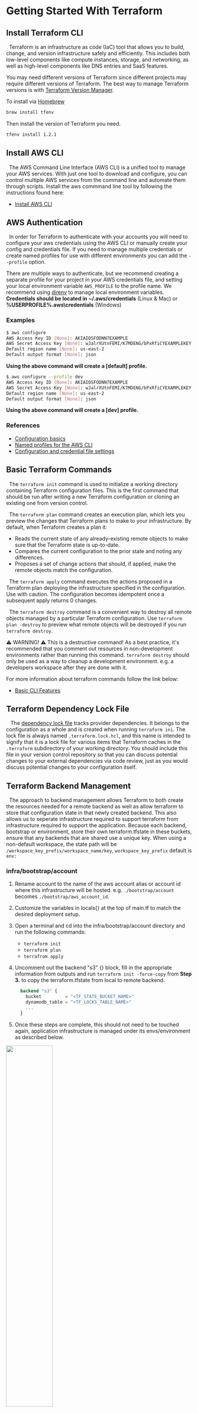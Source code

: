 # Getting Started With Terraform

## Install Terraform CLI

&nbsp;&nbsp;Terraform is an infrastructure as code (IaC) tool that allows you to build, change, and version infrastructure safely and efficiently. This includes both low-level components like compute instances, storage, and networking, as well as high-level components like DNS entries and SaaS features.

You may need different versions of Terraform since different projects may require different versions of Terraform. The best way to manage Terraform versions is with [Terraform Version Manager](https://github.com/tfutils/tfenv).

To install via [Homebrew](https://brew.sh/)

```bash
brew install tfenv
```

Then install the version of Terraform you need.

```bash
tfenv install 1.2.1
```

## Install AWS CLI

&nbsp;&nbsp;The AWS Command Line Interface (AWS CLI) is a unified tool to manage your AWS services. With just one tool to download and configure, you can control multiple AWS services from the command line and automate them through scripts. Install the aws commmand line tool by following the instructions found here:

- [Install AWS CLI](https://docs.aws.amazon.com/cli/latest/userguide/getting-started-install.html)

## AWS Authentication

&nbsp;&nbsp;In order for Terraform to authenticate with your accounts you will need to configure your aws credentials using the AWS CLI or manually create your config and credentials file. If you need to manage multiple credentials or create named profiles for use with different environments you can add the `--profile` option.

There are multiple ways to authenticate, but we recommend creating a separate profile for your project in your AWS credentials file, and setting your local environment variable `AWS_PROFILE` to the profile name. We recommend using [direnv](https://direnv.net/) to manage local environment variables.
**Credentials should be located in ~/.aws/credentials** (Linux & Mac) or **%USERPROFILE%\.aws\credentials** (Windows)

### Examples

```bash
$ aws configure
AWS Access Key ID [None]: AKIAIOSFODNN7EXAMPLE
AWS Secret Access Key [None]: wJalrXUtnFEMI/K7MDENG/bPxRfiCYEXAMPLEKEY
Default region name [None]: us-east-2
Default output format [None]: json
```

**Using the above command will create a [default] profile.**  

```bash
$ aws configure --profile dev
AWS Access Key ID [None]: AKIAIOSFODNN7EXAMPLE
AWS Secret Access Key [None]: wJalrXUtnFEMI/K7MDENG/bPxRfiCYEXAMPLEKEY
Default region name [None]: us-east-2
Default output format [None]: json
```

**Using the above command will create a [dev] profile.**  

### References

- [Configuration basics][1]
- [Named profiles for the AWS CLI][2]
- [Configuration and credential file settings][3]

[1]: https://docs.aws.amazon.com/cli/latest/userguide/cli-configure-quickstart.html
[2]: https://docs.aws.amazon.com/cli/latest/userguide/cli-configure-profiles.html
[3]: https://docs.aws.amazon.com/cli/latest/userguide/cli-configure-files.html

## Basic Terraform Commands

&nbsp;&nbsp;The `terraform init` command is used to initialize a working directory containing Terraform configuration files. This is the first command that should be run after writing a new Terraform configuration or cloning an existing one from version control.

&nbsp;&nbsp;The `terraform plan` command creates an execution plan, which lets you preview the changes that Terraform plans to make to your infrastructure. By default, when Terraform creates a plan it:

- Reads the current state of any already-existing remote objects to make sure that the Terraform state is up-to-date.
- Compares the current configuration to the prior state and noting any differences.
- Proposes a set of change actions that should, if applied, make the remote objects match the configuration.

&nbsp;&nbsp;The `terraform apply` command executes the actions proposed in a Terraform plan deploying the infrastructure specified in the configuration. Use with caution. The configuration becomes idempotent once a subsequent apply returns 0 changes.

&nbsp;&nbsp;The `terraform destroy` command is a convenient way to destroy all remote objects managed by a particular Terraform configuration. Use `terraform plan -destroy` to preview what remote objects will be destroyed if you run `terraform destroy`.

⚠️ WARNING! ⚠️ This is a destructive command! As a best practice, it's recommended that you comment out resources in non-development environments rather than running this command. `terraform destroy` should only be used as a way to cleanup a development environment. e.g. a developers workspace after they are done with it.

For more information about terraform commands follow the link below:

- [Basic CLI Features](https://www.terraform.io/cli/commands)

## Terraform Dependency Lock File

&nbsp;&nbsp;  The [dependency lock file](https://www.terraform.io/language/files/dependency-lock) tracks provider dependencies. It belongs to the configuration as a whole and is created when running `terraform ini`. The lock file is always named `.terraform.lock.hcl`, and this name is intended to signify that it is a lock file for various items that Terraform caches in the `.terraform` subdirectory of your working directory. You should include this file in your version control repository so that you can discuss potential changes to your external dependencies via code review, just as you would discuss potential changes to your configuration itself.  

## Terraform Backend Management

&nbsp;&nbsp;The approach to backend management allows Terraform to both create the resources needed for a remote backend as well as allow terraform to store that configuration state in that newly created backend. This also allows us to seperate infrastructure required to support terraform from infrastructure required to support the application. Because each backend, bootstrap or environment, store their own terraform.tfstate in these buckets, ensure that any backends that are shared use a unique key. When using a non-default workspace, the state path will be `/workspace_key_prefix/workspace_name/key`, `workspace_key_prefix` default is `env:`

### infra/bootstrap/account

1. Rename account to the name of the aws account alias or account id where this infrastructure will be hosted. e.g. `./bootstrap/account` becomes `./bootstrap/aws_account_id`.
2. Customize the variables in locals{} at the top of main.tf to match the desired deployment setup.
3. Open a terminal and cd into the infra/bootstrap/account directory and run the following commands:
    - `terraform init`
    - `terraform plan`
    - `terrafrom apply`
4. Uncomment out the backend "s3" {} block, fill in the appropriate information from outputs and run `terraform init -force-copy` from **Step 3.** to copy the terraform.tfstate from local to remote backend.

    ``` tf
      backend "s3" {
        bucket         = "<TF_STATE_BUCKET_NAME>"
        dynamodb_table = "<TF_LOCKS_TABLE_NAME>"
        ...
      }
    ```

5. Once these steps are complete, this should not need to be touched again, application infrastructure is managed under its envs/environment as described below.

<img src="../docs/imgs/initial_setup.svg" width="50%"/>

### infra/envs/environment

&nbsp;&nbsp;Specify different environments for the application in this section. This template repo includes three example environments: dev, staging, and prod. 

To get started with an environment, copy the backend configuration information created in the "infra/bootstrap/account" instructions above into the terraform { backend "s3" {} } block to setup the remote backend for the environment. This is where all of the infrastructure for the application will be managed. 

### Multi-Cloud Accounts vs Single Cloud Accounts

&nbsp;&nbsp;In a simpler single cloud account setup, there is one cloud account that contains the resources created for managing terraform itself, as well as the resources created for each environment. If in a single-cloud account, multi-environment setup ensure that the backend "s3" { key = path/to/terraform.tfstate} is unique for the backend, as well as each environment.

<img src="../docs/imgs/single_cloud.svg" width="50%"/>

In a multi-cloud account, multi-environment setup, the relationship between the bootstrap/account(s) and envs/environement(s) should be 1:1 for easiest management. If there are less accounts than envirnonments ensure the backend "s3" { key = path/to/terraform.tfstate} is unique from all backends in the shared account. 

<img src="../docs/imgs/multi_cloud.svg" width="50%"/>

# Workspaces

&nbsp;&nbsp; Terraform workspaces are created by default, the default workspace is named "default." Workspaces are used to allow multiple engineers to deploy their own stacks for development and testing. This allows multiple engineers to develop new features in parallel using a single environment without destroying each others infrastructure. Separate resources will be created for each engineer when using the prefix variable.

### Terraform workspace commands

`terraform workspace show [Name]`   - This command will show the workspace you working in.

`terraform workspace list [Name]`   - This command will list all workspaces.

`terraform workspace new [Name]`    - This command will create a new workspace.

`terraform workspace select [Name]` - This command will switch your workspace to the workspace you select.

`terraform workspace delete [Name]` - This command will delete the specified workspace. (does not delete infrastructure, that step will done first)

## Workspaces and prefix - A How To

&nbsp;&nbsp; Workspaces are used to allow multiple developers to deploy their own stacks for development and testing. By default "prefix~ is set to `terraform.workspace` in the envs/dev environment, it is `staging` and `prod` in those respective environments.

### envs/dev/main.tf
``` tf
locals {
  prefix = terraform.workspace
}

module "example" {
  source  = "../../modules/example"
  prefix  = local.prefix
}

```

### modules/example/variables.tf - When creating a new module create the variable "prefix" in your variables.tf
``` tf

variable "prefix" {
  type        = string
  description = "prefix used to uniquely identify resources, allows parallel development"

}

```
### modules/example/main.tf - Use var.prefix to uniquely name resources for parallel development.
``` tf

# Create the S3 bucket with a unique prefix from terraform.workspace.
resource "aws_s3_bucket" "example" {
  bucket = "${var.prefix}-bucket"

}

```

When in the workspace "shawn", the resulting bucket name created in the aws account will be `shawn-bucket`. This prevents the following undesirable situation: If resources are not actively prefixed and two developers deploy the same resource, the developer who runs their deployment second will overwrite the deployment of the first.

## Modules

&nbsp;&nbsp;A module is a container for multiple resources that are used together. Modules can be used to create lightweight abstractions, so that you can describe your infrastructure in terms of its architecture, rather than directly in terms of physical objects. The .tf files in your working directory when you run `terraform plan` or `terraform apply` together form the root module. In this root module you will call modules that you create from the module directory to build the infrastructure required to provide any functionality needed for the application.

### infra/modules/bootstrap/
Module required to create the infrastructure that hosts all terraform backends.

### infra/modules/common/
The purpose of this module is to contain environment agnostic items. e.g. tags that are common to all environments are stored here. Example usage:


``` tf
# Import the common module

module "common" {
  source = "../../modules/common"

}

# Combine common tags with environment specific tags.
tags = merge(module.common.default_tags, {
  environment = "dev"
  description = "Backend resources required for terraform state management."

})
```

## Destroying Infrastructure

To destroy everything you'll need to undo everythin in reverse.

1. First destroy all your environments by running `terraform destroy` in each of your environment module folders

    ```bash
    # within each env folder in /infra/envs/ (dev, stage, etc)
    terraform destroy
    ```

2. Then to destroy the backends, first you'll need to add `force_destroy = true` to the S3 buckets, and update the
  lifecycle block to set `prevent_destroy = false`. Then run `terraform apply`

    ```terraform
    resource "aws_s3_bucket" "tf_state" {
      bucket = var.state_bucket_name

      force_destroy = true

      # Prevent accidental destruction a developer executing terraform destory in the wrong directory. Contains terraform state files.
      lifecycle {
        prevent_destroy = false
      }
    }

    ...

    resource "aws_s3_bucket" "tf_log" {
      bucket = var.tf_logging_bucket_name
      force_destroy = true
    }
    ```

3. Then since we're going to be destroying the tfstate buckets, you'll want to unconfigure them, so you want to comment out or delete the s3 backend configuration and run `terraform init -force-copy` to copy the tfstate back to a local tfstate file.

    ```terraform
    # Comment out or delete the backend block
    backend "s3" {
      ...
    }
    ```

4. Finally, you can run `terraform destroy` within the backend account folders.

    ```bash
    terraform destroy
    ```

## Troubleshooting

For use later.
